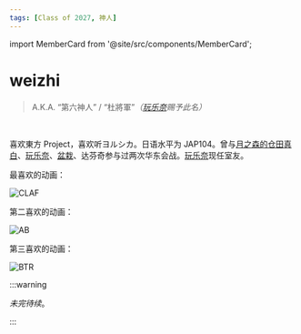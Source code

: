 ```yaml
---
tags: [Class of 2027, 神人]
---
```


import MemberCard from '@site/src/components/MemberCard';

# weizhi

> A.K.A. “第六神人” / “杜將軍”_（[玩乐奈](玩乐奈.md)赐予此名）_

<MemberCard
    name="Weizhi"
    subtitle="Author"
    avatar="https://encrypted-tbn1.gstatic.com/images?q=tbn:ANd9GcSo11G0Qra5stavtTgdWBvbwfwcxzBRoZT7DCDNackuhe-ygFAd"
    link="https://bgm.tv/user/wdu"
/>

<br />

喜欢東方 Project，喜欢听ヨルシカ。日语水平为 JAP104。曾与[月之森的仓田真白](月之森的仓田真白本人.md)、[玩乐奈](玩乐奈.md)、[盆栽](绿色盆栽.md)、达芬奇参与过两次华东会战。[玩乐奈](玩乐奈.md)现任室友。

最喜欢的动画：

![CLAF](/img/anime/CLAF.png)

第二喜欢的动画：

![AB](/img/anime/AB.png)

第三喜欢的动画：

![BTR](/img/anime/BTR.png)

:::warning

_未完待续_。

:::
